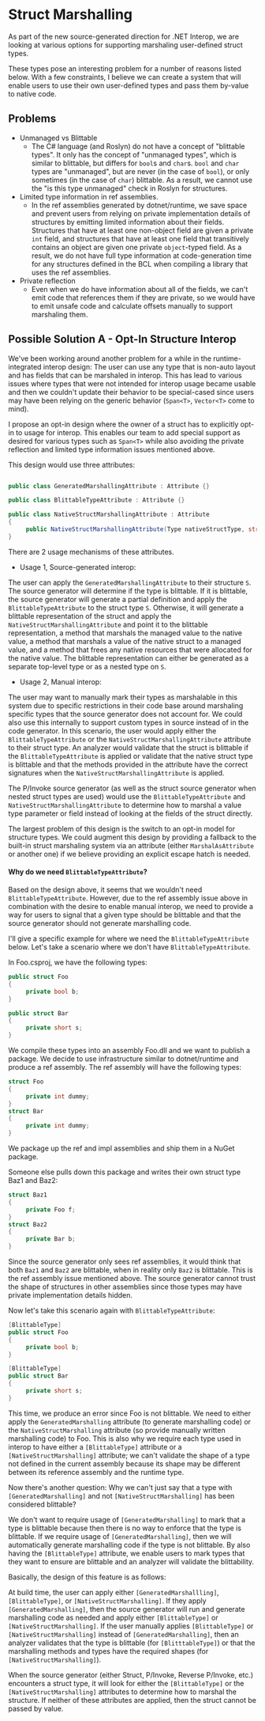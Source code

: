 # Struct Marshalling

As part of the new source-generated direction for .NET Interop, we are looking at various options for supporting marshaling user-defined struct types.

These types pose an interesting problem for a number of reasons listed below. With a few constraints, I believe we can create a system that will enable users to use their own user-defined types and pass them by-value to native code.

## Problems

- Unmanaged vs Blittable
  - The C# language (and Roslyn) do not have a concept of "blittable types". It only has the concept of "unmanaged types", which is similar to blittable, but differs for `bool`s and `char`s. `bool` and `char` types are "unmanaged", but are never (in the case of `bool`), or only sometimes (in the case of `char`) blittable. As a result, we cannot use the "is this type unmanaged" check in Roslyn for structures.
- Limited type information in ref assemblies.
  - In the ref assemblies generated by dotnet/runtime, we save space and prevent users from relying on private implementation details of structures by emitting limited information about their fields. Structures that have at least one non-object field are given a private `int` field, and structures that have at least one field that transitively contains an object are given one private `object`-typed field. As a result, we do not have full type information at code-generation time for any structures defined in the BCL when compiling a library that uses the ref assemblies.
- Private reflection
  - Even when we do have information about all of the fields, we can't emit code that references them if they are private, so we would have to emit unsafe code and calculate offsets manually to support marshaling them.
  
## Possible Solution A - Opt-In Structure Interop

We've been working around another problem for a while in the runtime-integrated interop design: The user can use any type that is non-auto layout and has fields that can be marshaled in interop. This has lead to various issues where types that were not intended for interop usage became usable and then we couldn't update their behavior to be special-cased since users may have been relying on the generic behavior (`Span<T>`, `Vector<T>` come to mind).

I propose an opt-in design where the owner of a struct has to explicitly opt-in to usage for interop. This enables our team to add special support as desired for various types such as `Span<T>` while also avoiding the private reflection and limited type information issues mentioned above.

This design would use three attributes:

```csharp

public class GeneratedMarshallingAttribute : Attribute {}

public class BlittableTypeAttribute : Attribute {}

public class NativeStructMarshallingAttribute : Attribute
{
     public NativeStructMarshallingAttribute(Type nativeStructType, string managedToNativeMarshalMethod, string nativeToManagedMarshalMethod, string nativeFreeMethod) {}
}

```

There are 2 usage mechanisms of these attributes.

- Usage 1, Source-generated interop:

The user can apply the `GeneratedMarshallingAttribute` to their structure `S`. The source generator will determine if the type is blittable. If it is blittable, the source generator will generate a partial definition and apply the `BlittableTypeAttribute` to the struct type `S`. Otherwise, it will generate a blittable representation of the struct and apply the `NativeStructMarshallingAttribute` and point it to the blittable representation, a method that marshals the managed value to the native value, a method that marshals a value of the native struct to a managed value, and a method that frees any native resources that were allocated for the native value. The blittable representation can either be generated as a separate top-level type or as a nested type on `S`.

- Usage 2, Manual interop:

The user may want to manually mark their types as marshalable in this system due to specific restrictions in their code base around marshaling specific types that the source generator does not account for. We could also use this internally to support custom types in source instead of in the code generator. In this scenario, the user would apply either the `BlittableTypeAttribute` or the `NativeStructMarshallingAttribute` attribute to their struct type. An analyzer would validate that the struct is blittable if the `BlittableTypeAttribute` is applied or validate that the native struct type is blittable and that the methods provided in the attribute have the correct signatures when the `NativeStructMarshallingAttribute` is applied.

The P/Invoke source generator (as well as the struct source generator when nested struct types are used) would use the `BlittableTypeAttribute` and `NativeStructMarshallingAttribute` to determine how to marshal a value type parameter or field instead of looking at the fields of the struct directly.

The largest problem of this design is the switch to an opt-in model for structure types. We could augment this design by providing a fallback to the built-in struct marshaling system via an attribute (either `MarshalAsAttribute` or another one) if we believe providing an explicit escape hatch is needed.

#### Why do we need `BlittableTypeAttribute`?

Based on the design above, it seems that we wouldn't need `BlittableTypeAttribute`. However, due to the ref assembly issue above in combination with the desire to enable manual interop, we need to provide a way for users to signal that a given type should be blittable and that the source generator should not generate marshalling code.

I'll give a specific example for where we need the `BlittableTypeAttribute` below. Let's take a scenario where we don't have `BlittableTypeAttribute`.

In Foo.csproj, we have the following types:

```csharp
public struct Foo
{
     private bool b;
}

public struct Bar
{
     private short s;
}
```

We compile these types into an assembly Foo.dll and we want to publish a package. We decide to use infrastructure similar to dotnet/runtime and produce a ref assembly. The ref assembly will have the following types:

```csharp
struct Foo
{
     private int dummy;
}
struct Bar
{
     private int dummy;
}
```

We package up the ref and impl assemblies and ship them in a NuGet package.

Someone else pulls down this package and writes their own struct type Baz1 and Baz2:

```csharp
struct Baz1
{
     private Foo f;
}
struct Baz2
{
     private Bar b;
}
```

Since the source generator only sees ref assemblies, it would think that both `Baz1` and `Baz2` are blittable, when in reality only `Baz2` is blittable. This is the ref assembly issue mentioned above. The source generator cannot trust the shape of structures in other assemblies since those types may have private implementation details hidden.

Now let's take this scenario again with `BlittableTypeAttribute`:

```csharp
[BlittableType]
public struct Foo
{
     private bool b;
}

[BlittableType]
public struct Bar
{
     private short s;
}
```

This time, we produce an error since Foo is not blittable. We need to either apply the `GeneratedMarshalling` attribute (to generate marshalling code) or the `NativeStructMarshalling` attribute (so provide manually written marshalling code) to Foo. This is also why we require each type used in interop to have either a `[BlittableType]` attribute or a `[NativeStructMarshalling]` attribute; we can't validate the shape of a type not defined in the current assembly because its shape may be different between its reference assembly and the runtime type.

Now there's another question: Why we can't just say that a type with `[GeneratedMarshalling]` and not `[NativeStructMarshalling]` has been considered blittable?

We don't want to require usage of `[GeneratedMarshalling]` to mark that a type is blittable because then there is no way to enforce that the type is blittable. If we require usage of `[GeneratedMarshalling]`, then we will automatically generate marshalling code if the type is not blittable. By also having the `[BlittableType]` attribute, we enable users to mark types that they want to ensure are blittable and an analyzer will validate the blittability.

Basically, the design of this feature is as follows:

At build time, the user can apply either `[GeneratedMarshallling]`, `[BlittableType]`, or `[NativeStructMarshalling]`. If they apply `[GeneratedMarshalling]`, then the source generator will run and generate marshalling code as needed and apply either `[BlittableType]` or `[NativeStructMarshalling]`. If the user manually applies `[BlittableType]` or `[NativeStructMarshalling]` instead of `[GeneratedMarshalling]`, then an analyzer validates that the type is blittable (for `[BlitttableType]`) or that the marshalling methods and types have the required shapes (for `[NativeStructMarshalling]`).

When the source generator (either Struct, P/Invoke, Reverse P/Invoke, etc.) encounters a struct type, it will look for either the `[BlittableType]` or the `[NativeStructMarshalling]` attributes to determine how to marshal the structure. If neither of these attributes are applied, then the struct cannot be passed by value.
